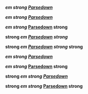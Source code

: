 ___em strong <a href="http://parsedown.org/" class='externallink'>Parsedown</a>___

___em strong <a href="http://parsedown.org/" class='external_link'>Parsedown</a>___

___em strong_ <a href="http://parsedown.org/" class='external_link'>Parsedown</a> strong__

__strong _em <a href="http://parsedown.org/" class='external_link'>Parsedown</a> strong___

__strong _em <a href="http://parsedown.org/" class='external_link'>Parsedown</a> strong_ strong__

***em strong <a href="http://parsedown.org/" class='external_link'>Parsedown</a>***

***em strong* <a href="http://parsedown.org/" class='external_link'>Parsedown</a> strong**

**strong *em strong <a href="http://parsedown.org/" class='external_link'>Parsedown</a>***

**strong *em strong* <a href="http://parsedown.org/" class='external_link'>Parsedown</a> strong**